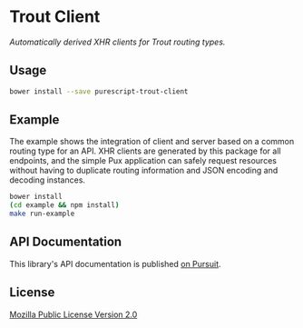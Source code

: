 # Trout Client

_Automatically derived XHR clients for Trout routing types._

## Usage

```bash
bower install --save purescript-trout-client
```

## Example

The example shows the integration of client and server based on a common
routing type for an API. XHR clients are generated by this package for all
endpoints, and the simple Pux application can safely request resources without
having to duplicate routing information and JSON encoding and decoding
instances.

```bash
bower install
(cd example && npm install)
make run-example
```

## API Documentation

This library's API documentation is published [on Pursuit](https://pursuit.purescript.org/packages/purescript-trout-client).

## License

[Mozilla Public License Version 2.0](LICENSE)
